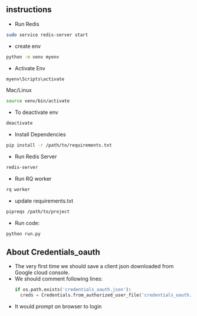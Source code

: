 ## instructions
* Run Redis
```bash
sudo service redis-server start
```
* create env
```bash
python -m venv myenv
```
* Activate Env
```cmd
myenv\Scripts\activate
```

Mac/Linux
```bash
source venv/bin/activate
```
* To deactivate env
```bash
deactivate
```
* Install Dependencies
```bash 
pip install -r /path/to/requirements.txt
```
* Run Redis Server
```bash
redis-server
```
* Run RQ worker
```bash
rq worker
```
* update requirements.txt
```bash
pipreqs /path/to/project
```
* Run code: 
```bash
python run.py
```

## About Credentials_oauth
* The very first time we should save a client json downloaded from Google cloud console.
* We should comment following lines:
  ```python
  if os.path.exists('credentials_oauth.json'):
    creds = Credentials.from_authorized_user_file('credentials_oauth.json', SCOPES)
  ```
* It would prompt on browser to login
